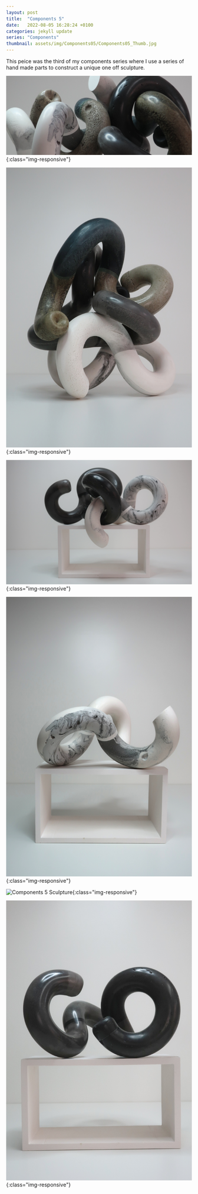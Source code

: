 ```yaml
---
layout: post
title:  "Components 5"
date:   2022-08-05 16:28:24 +0100
categories: jekyll update
series: "Components"
thumbnail: assets/img/Components05/Components05_Thumb.jpg
---
```

This peice was the third of my components series where I use a series of hand made parts to construct a unique one off sculpture.

![Components 5 Sculpture](/assets/img/Components05/Components05_01.jpg){:class="img-responsive"}

![Components 5 Sculpture](/assets/img/Components05/Components05_02.jpg){:class="img-responsive"}

![Components 5 Sculpture](/assets/img/Components05/Components05_03.jpg){:class="img-responsive"}

![Components 5 Sculpture](/assets/img/Components05/Components05_04.jpg){:class="img-responsive"}

![Components 5 Sculpture](/assets/img/Components05/Components05_05.jpg){:class="img-responsive"}

![Components 5 Sculpture](/assets/img/Components05/Components05_06.jpg){:class="img-responsive"}
